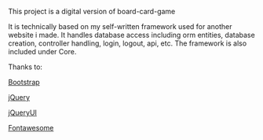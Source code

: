 This project is a digital version of board-card-game

It is technically based on my self-written framework used for another website i made. It handles database access including orm entities, database creation, controller handling, login, logout, api, etc.
The framework is also included under Core.

Thanks to:

[Bootstrap](https://getbootstrap.com/)

[jQuery](https://jquery.com/)

[jQueryUI](https://jqueryui.com/)

[Fontawesome](https://fontawesome.com/)
